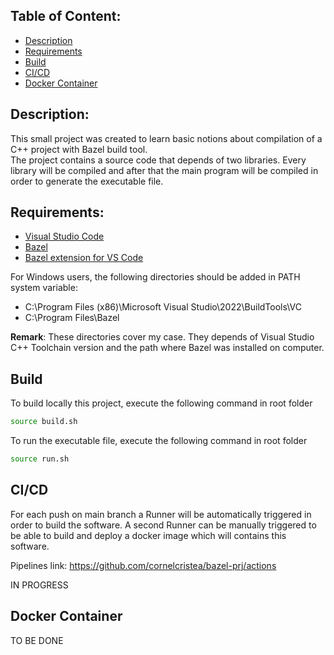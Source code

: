 ## Table of Content:
- [Description](#description)
- [Requirements](#requirements)
- [Build](#build)
- [CI/CD](#cicd)
- [Docker Container](#docker-container)

## Description:
This small project was created to learn basic notions about compilation of a C++ project with Bazel build tool.</br>
The project contains a source code that depends of two libraries. Every library will be compiled and after that the main program will be compiled in order to generate the executable file.

## Requirements:
- [Visual Studio Code](https://code.visualstudio.com/download)
- [Bazel](https://bazel.build/install)
- [Bazel extension for VS Code](https://marketplace.visualstudio.com/items?itemName=BazelBuild.vscode-bazel)

For Windows users, the following directories should be added in PATH system variable:
- C:\Program Files (x86)\Microsoft Visual Studio\2022\BuildTools\VC
- C:\Program Files\Bazel

<b>Remark</b>: These directories cover my case. They depends of Visual Studio C++ Toolchain version and the path where Bazel was installed on computer.

## Build
To build locally this project, execute the following command in root folder
```bash
source build.sh
```
To run the executable file, execute the following command in root folder
```bash
source run.sh
```
## CI/CD
For each push on main branch a Runner will be automatically triggered in order to build the software.
A second Runner can be manually triggered to be able to build and deploy a docker image which will contains this software.

Pipelines link: https://github.com/cornelcristea/bazel-prj/actions

IN PROGRESS

## Docker Container
TO BE DONE
